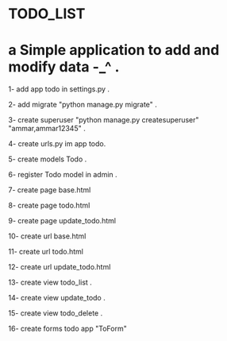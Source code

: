 # TODO_LIST
<h1>a Simple application to add and modify data -_^ .</h1>

<p>1- add app todo in settings.py .</p>
<p>2- add migrate "python manage.py migrate" .</p>
<p>3- create superuser "python manage.py createsuperuser" "ammar,ammar12345" .</p>
<p>4- create urls.py im app todo.</p>
<p>5- create models Todo .</p>
<p>6- register Todo model in admin .</p>
<p>7- create page base.html</p>
<p>8- create page todo.html</p>
<p>9- create page update_todo.html</p>
<p>10- create url base.html</p>
<p>11- create url todo.html</p>
<p>12- create url update_todo.html</p>
<p>13- create view todo_list . </p>
<p>14- create view update_todo .</p>
<p>15- create view todo_delete .</p>
<p>16- create forms todo app "ToForm"</p>

